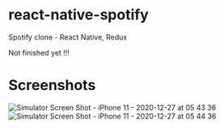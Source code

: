 # react-native-spotify

Spotify clone - React Native, Redux

Not finished yet !!!

# Screenshots

![Simulator Screen Shot - iPhone 11 - 2020-12-27 at 05 43 36](https://user-images.githubusercontent.com/41873800/103163480-465ab580-47b3-11eb-934d-93ca51247105.png)
![Simulator Screen Shot - iPhone 11 - 2020-12-27 at 05 44 36](https://user-images.githubusercontent.com/41873800/103163481-48bd0f80-47b3-11eb-850e-fd208f8e2c30.png)

